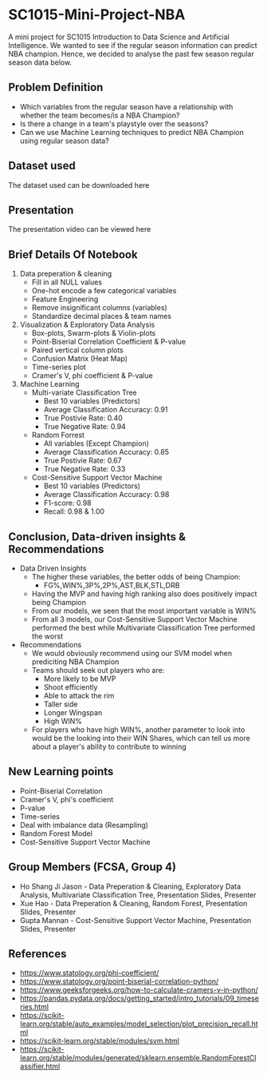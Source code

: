 # SC1015-Mini-Project-NBA
A mini project for SC1015 Introduction to Data Science and Artificial Intelligence. We wanted to see if the regular season information can predict NBA champion.
Hence, we decided to analyse the past few season regular season data below.

## Problem Definition
- Which variables from the regular season have a relationship with whether the team becomes/is a NBA Champion?
- Is there a change in a team's playstyle over the seasons?
- Can we use Machine Learning techniques to predict NBA Champion using regular season data?
## Dataset used
The dataset used can be downloaded here
## Presentation
The presentation video can be viewed here
## Brief Details Of Notebook
1. Data preperation & cleaning
   - Fill in all NULL values
   - One-hot encode a few categorical variables
   - Feature Engineering
   - Remove insignificant columns (variables)
   - Standardize decimal places & team names
2. Visualization & Exploratory Data Analysis
   - Box-plots, Swarm-plots & Violin-plots
   - Point-Biserial Correlation Coefficient & P-value
   - Paired vertical column plots
   - Confusion Matrix (Heat Map)
   - Time-series plot
   - Cramer's V, phi coefficient & P-value
3. Machine Learning
   - Multi-variate Classification Tree
     - Best 10 variables (Predictors)
     - Average Classification Accuracy: 0.91
     - True Postivie Rate: 0.40
     - True Negative Rate: 0.94
    - Random Forrest
      - All variables (Except Champion)
      - Average Classification Accuracy: 0.85
      - True Postivie Rate: 0.67
      - True Negative Rate: 0.33
    - Cost-Sensitive Support Vector Machine
      - Best 10 variables (Predictors)
      - Average Classification Accuracy: 0.98
      - F1-score: 0.98
      - Recall: 0.98 & 1.00
## Conclusion, Data-driven insights & Recommendations
- Data Driven Insights
  - The higher these variables, the better odds of being Champion:
    - FG%,WIN%,3P%,2P%,AST,BLK,STL,DRB
  - Having the MVP and having high ranking also does positively impact being Champion
  - From our models, we seen that the most important variable is WIN%
  - From all 3 models, our Cost-Sensitive Support Vector Machine performed the best while Multivariate Classification Tree performed the worst
- Recommendations
  - We would obviously recommend using our SVM model when prediciting NBA Champion
  - Teams should seek out players who are:
    - More likely to be MVP
    - Shoot efficiently
    - Able to attack the rim
    - Taller side
    - Longer Wingspan
    - High WIN%
  - For players who have high WIN%, another parameter to look into would be the looking into their WIN Shares, which can tell us more about a player's ability to contribute to winning
## New Learning points
- Point-Biserial Correlation
- Cramer's V, phi's coefficient
- P-value
- Time-series
- Deal with imbalance data (Resampling)
- Random Forest Model
- Cost-Sensitive Support Vector Machine

## Group Members (FCSA, Group 4)
- Ho Shang Ji Jason - Data Preperation & Cleaning, Exploratory Data Analysis, Multivariate Classification Tree, Presentation Slides, Presenter
- Xue Hao - Data Preperation & Cleaning, Random Forest, Presentation Slides, Presenter
- Gupta Mannan - Cost-Sensitive Support Vector Machine, Presentation Slides, Presenter

## References
- https://www.statology.org/phi-coefficient/
- https://www.statology.org/point-biserial-correlation-python/
- https://www.geeksforgeeks.org/how-to-calculate-cramers-v-in-python/
- https://pandas.pydata.org/docs/getting_started/intro_tutorials/09_timeseries.html
- https://scikit-learn.org/stable/auto_examples/model_selection/plot_precision_recall.html
- https://scikit-learn.org/stable/modules/svm.html
- https://scikit-learn.org/stable/modules/generated/sklearn.ensemble.RandomForestClassifier.html

 
